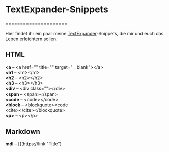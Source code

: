 # TextExpander-Snippets
=====================

Hier findet ihr ein paar meine [TextExpander](http://clkde.tradedoubler.com/click?p=23761&a=1998011&url=https://itunes.apple.com/de/app/textexpander-for-mac/id405274824?mt=12&partnerId=2003)-Snippets, die mir und euch das Leben erleichtern sollen.

## HTML

__&lt;a__ – &lt;a href="" title="" target="__blank"&gt;&lt;/a&gt;  
__&lt;h1__ – &lt;h1&gt;&lt;/h1&gt;  
__&lt;h2__ – &lt;h2&gt;&lt;/h2&gt;  
__&lt;h3__ – &lt;h3&gt;&lt;/h3&gt;  
__&lt;div__ – &lt;div class=""&gt;&lt;/div&gt;  
__&lt;span__ – &lt;span&gt;&lt;/span&gt;  
__&lt;code__ – &lt;code&gt;&lt;/code&gt;  
__&lt;block__ – &lt;blockquote&gt;&lt;code  
				 &lt;cite&gt;&lt;/cite&gt;&lt;/blockquote&gt;  
__&lt;p&gt;__ – &lt;p&gt;&lt;/p&gt;  

## Markdown
__mdl__ – &#91;&#93;&#40;https://link "Title"&#41;  
